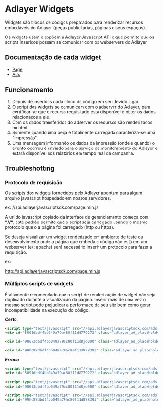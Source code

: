 
# Adlayer Widgets

Widgets são blocos de códigos preparados para renderizar recursos embedáveis do Adlayer (peças publicitárias, páginas e seus espaços).

Os widgets usam e expõem a [Adlayer Javascript API](https://github.com/adlayer/javascript-api) o que permite que os scripts inseridos possam se comunicar com os webservers do Adlayer.

## Documentação de cada widget
* [Page](https://github.com/adlayer/javascript-api/blob/master/docs/pages.md)
* [Ads](https://github.com/adlayer/javascript-api/blob/master/docs/ads.md)

## Funcionamento
1. Depois de inseridos cada bloco de código em seu devido lugar.
2. O script dos widgets se comunicam com o adserver do Adlayer, para certificar-se que o recurso requisitado está disponível e obter os dados relacionados a ele.
3. Com os dados transferidos do adserver os recursos são renderizados no html.
4. Somente quando uma peça é totalmente carregada caracteriza-se uma "impressão".
5. Uma mensagem informando os dados da impressão (onde e quando) o evento ocorreu é enviado para o serviço de monitoramento do Adlayer e estará disponível nos relatórios em tempo real da campanha.

## Troubleshotting

### Protocolo de requisição
Os scripts dos widgets fornecidos pelo Adlayer apontam para algum arquivo javascript hospedado em nossos servidores.

ex:
//api.adlayerjavascriptsdk.com/page.min.js

A url do javascript copiado da interface de gerenciamento começa com __"//"__, este padrão permite que o script seja carregado usando o mesmo protocolo que o a página foi carregado (http ou https).

Se deseja visualizar um widget renderizado em ambiente de teste ou desenvolvimento onde a página que embeda o código não está em um webserver (ex: apache) será necessário inserir um protocolo para fazer a requisição.

ex:

http://api.adlayerjavascriptsdk.com/page.min.js

### Múltiplos scripts de widgets
É altamente recomendado que o script de renderização de widget não seja duplicado durante a visualização da página. Inserir mais de uma vez o mesmo script pode prejudicar a performace do seu site bem como gerar incompatibilidade na execução do código.

***Certo***:

```html
<script type="text/javascript" src="//api.adlayerjavascriptsdk.com/ads.min.js" async="true" language="javascript"></script>
<div id="5091dbdf4bb049a79ac80f11d8779272" class="adlayer_ad_placeholder"></div>

<div id="98673dbdf4bb049a79ac80f11d8jd000" class="adlayer_ad_placeholder"></div>

<div id="99hd88dbdf4bb049a79ac80f11d878393" class="adlayer_ad_placeholder"></div>
```

***Errado***

```html
<script type="text/javascript" src="//api.adlayerjavascriptsdk.com/ads.min.js" async="true" language="javascript"></script>
<div id="5091dbdf4bb049a79ac80f11d8779272" class="adlayer_ad_placeholder"></div>

<script type="text/javascript" src="//api.adlayerjavascriptsdk.com/ads.min.js" async="true" language="javascript"></script>
<div id="98673dbdf4bb049a79ac80f11d8jd000" class="adlayer_ad_placeholder"></div>

<script type="text/javascript" src="//api.adlayerjavascriptsdk.com/ads.min.js" async="true" language="javascript"></script>
<div id="99hd88dbdf4bb049a79ac80f11d878393" class="adlayer_ad_placeholder"></div>
```